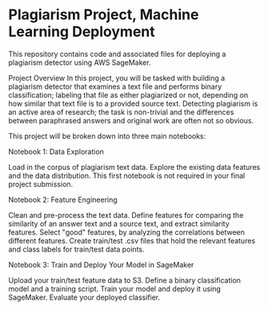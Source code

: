 # Plagiarism Project, Machine Learning Deployment
This repository contains code and associated files for deploying a plagiarism detector using AWS SageMaker.

Project Overview
In this project, you will be tasked with building a plagiarism detector that examines a text file and performs binary classification; labeling that file as either plagiarized or not, depending on how similar that text file is to a provided source text. Detecting plagiarism is an active area of research; the task is non-trivial and the differences between paraphrased answers and original work are often not so obvious.

This project will be broken down into three main notebooks:

Notebook 1: Data Exploration

Load in the corpus of plagiarism text data.
Explore the existing data features and the data distribution.
This first notebook is not required in your final project submission.

Notebook 2: Feature Engineering

Clean and pre-process the text data.
Define features for comparing the similarity of an answer text and a source text, and extract similarity features.
Select "good" features, by analyzing the correlations between different features.
Create train/test .csv files that hold the relevant features and class labels for train/test data points.

Notebook 3: Train and Deploy Your Model in SageMaker

Upload your train/test feature data to S3.
Define a binary classification model and a training script.
Train your model and deploy it using SageMaker.
Evaluate your deployed classifier.
